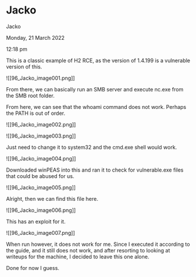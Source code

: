 # Jacko

Jacko

Monday, 21 March 2022

12:18 pm

This is a classic example of H2 RCE, as the version of 1.4.199 is a vulnerable version of this.

&#x20;

!\[\[96\_Jacko\_image001.png]]

From there, we can basically run an SMB server and execute nc.exe from the SMB root folder.

From here, we can see that the whoami command does not work. Perhaps the PATH is out of order.

&#x20;

!\[\[96\_Jacko\_image002.png]]

&#x20;

!\[\[96\_Jacko\_image003.png]]

Just need to change it to system32 and the cmd.exe shell would work.

!\[\[96\_Jacko\_image004.png]]

&#x20;

Downloaded winPEAS into this and ran it to check for vulnerable.exe files that could be abused for us.

!\[\[96\_Jacko\_image005.png]]

&#x20;

Alright, then we can find this file here.

&#x20;

!\[\[96\_Jacko\_image006.png]]

This has an exploit for it.

&#x20;

!\[\[96\_Jacko\_image007.png]]

When run however, it does not work for me. Since I executed it according to the guide, and it still does not work, and after resorting to looking at writeups for the machine, I decided to leave this one alone.

&#x20;

Done for now I guess.

&#x20;

&#x20;
